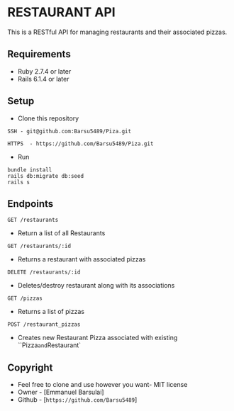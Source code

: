 # RESTAURANT API
This is a RESTful API for managing restaurants and their associated pizzas.

## Requirements
- Ruby 2.7.4 or later
- Rails 6.1.4 or later

## Setup
- Clone this repository
```
SSH - git@github.com:Barsu5489/Piza.git

HTTPS  - https://github.com/Barsu5489/Piza.git
```
- Run
```
bundle install
rails db:migrate db:seed
rails s
```

## Endpoints
 `GET /restaurants`
 - Return a list of all Restaurants

 `GET /restaurants/:id`
 - Returns a restaurant with associated pizzas

 `DELETE /restaurants/:id`
 - Deletes/destroy restaurant along with its associations

 `GET /pizzas`
 - Returns a list of pizzas

 `POST /restaurant_pizzas`
 - Creates new Restaurant Pizza associated with existing ``Pizza` and `Restaurant`

 ## Copyright
 - Feel free to clone and use however you want- MIT license
 - Owner - [Emmanuel Barsulai]
 - Github - [`https://github.com/Barsu5489`]